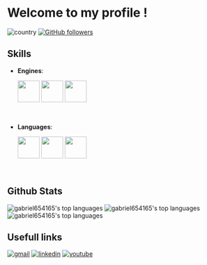 # Welcome to my profile !

![country](https://img.shields.io/badge/🌐%20%20country-France-blue)
[![GitHub followers](https://img.shields.io/github/followers/gabriel654165.svg?style=social&label=Follow&maxAge=2592000)](https://github.com/gabriel654165?tab=followers)

## Skills

<p align="center">

- **Engines**:

  <code><img src="https://github.com/user-attachments/assets/aabd24bd-a9d7-4f4b-96c7-9231dbdfd971" height="50"></code>
  <code><img src="https://github.com/user-attachments/assets/636d3639-a85a-458e-b498-e33393acb9fe" height="50"></code>
  <code><img src="https://github.com/user-attachments/assets/a0b1a99c-e081-4495-aaa5-2df72e5d5ef0" height="50"></code>

<br>

- **Languages**:

  <code><img src="https://github.com/user-attachments/assets/f62d077c-2479-40e0-9be9-fcce16a7bc1d" height="50"></code>
  <code><img src="https://github.com/user-attachments/assets/08250337-8462-43df-8c5b-d5e6f93c42ab" height="50"></code>
  <code><img src="https://github.com/user-attachments/assets/8ae47be2-c8ec-4c06-a4f2-2bf61d3e8e00" height="50"></code>

<br>

</p>

## Github Stats

![gabriel654165's top languages](https://github-readme-stats.vercel.app/api/top-langs/?username=gabriel654165&langs_count=6&theme=gotham&layout=compact&hide_border=true)
![gabriel654165's top languages](https://github-profile-summary-cards.vercel.app/api/cards/repos-per-language?username=gabriel654165&theme=gotham&layout=compact&hide_border=true)
![gabriel654165's top languages](https://github-profile-summary-cards.vercel.app/api/cards/most-commit-language?username=gabriel654165&theme=gotham&layout=compact&hide_border=true)

## Usefull links

[![gmail](https://img.shields.io/badge/-Gmail-red?style=flat&labelColor=white&logo=Gmail&textColor=red)](mailto:gab.mdk0077@gmail.com)
[![linkedin](https://img.shields.io/badge/LinkedIn-blue?style=flat&logo=linkedin&labelColor=blue)](https://www.linkedin.com/in/gabriel-medoukali-627746198/)
[![youtube](https://img.shields.io/badge/Youtube-red?style=flat&logo=youtube&labelColor=red)](https://www.youtube.com/channel/UCYSM25QQt-9-ui69EIh1Qyw)
